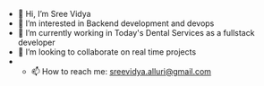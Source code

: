 - 👋 Hi, I’m Sree Vidya 
- 👀 I’m interested in Backend development and devops 
- 🌱 I’m currently working in Today's Dental Services as a fullstack developer
- 💞️ I’m looking to collaborate on real time projects
- - 📫 How to reach me: sreevidya.alluri@gmail.com


<!---
sreevidya-alluri/sreevidya-alluri is a ✨ special ✨ repository because its `README.md` (this file) appears on your GitHub profile.
You can click the Preview link to take a look at your changes.
--->
